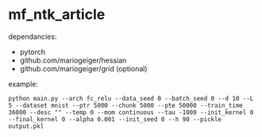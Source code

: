 # mf_ntk_article

dependancies:
- pytorch
- github.com/mariogeiger/hessian
- github.com/mariogeiger/grid (optional)

example:
```
python main.py --arch fc_relu --data_seed 0 --batch_seed 0 --d 10 --L 5 --dataset mnist --ptr 5000 --chunk 5000 --pte 50000 --train_time 36000 --desc "" --temp 0 --mom continuous --tau -1000 --init_kernel 0 --final_kernel 0 --alpha 0.001 --init_seed 0 --h 90 --pickle output.pkl
```